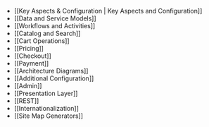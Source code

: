 - [[Key Aspects & Configuration | Key Aspects and Configuration]]
- [[Data and Service Models]]
- [[Workflows and Activities]]
- [[Catalog and Search]]
- [[Cart Operations]]
- [[Pricing]]
- [[Checkout]]
- [[Payment]]
- [[Architecture Diagrams]]
- [[Additional Configuration]]
- [[Admin]]
- [[Presentation Layer]]
- [[REST]]
- [[Internationalization]]
- [[Site Map Generators]]
